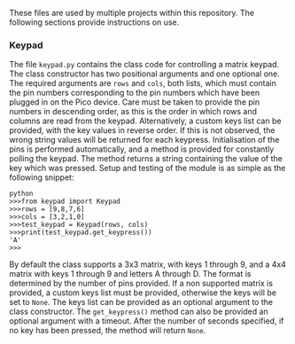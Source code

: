 These files are used by multiple projects within this repository. The following sections provide instructions on use.

### Keypad
The file ```keypad.py``` contains the class code for controlling a matrix keypad. The class constructor has two positional arguments and one optional one.
The required arguments are ```rows``` and ```cols```, both lists, which must contain the pin numbers corresponding to the pin numbers which have been plugged in on the Pico device. Care must be taken to provide the pin numbers in descending order, as this is the order in which rows and columns are read from the keypad. Alternatively, a custom keys list can be provided, with the key values in reverse order. If this is not observed, the wrong string values will be returned for each keypress.
Initialisation of the pins is performed automatically, and a method is provided for constantly polling the keypad. The method returns a string containing the value of the key which was pressed. Setup and testing of the module is as simple as the following snippet:
```
python
>>>from keypad import Keypad
>>>rows = [9,8,7,6]
>>>cols = [3,2,1,0]
>>>test_keypad = Keypad(rows, cols)
>>>print(test_keypad.get_keypress())
'A'
>>>
```
By default the class supports a 3x3 matrix, with keys 1 through 9, and a 4x4 matrix with keys 1 through 9 and letters A through D. The format is determined by the number of pins provided. If a non supported matrix is provided, a custom keys list must be provided, otherwise the keys will be set to ```None```. The keys list can be provided as an optional argument to the class constructor.
The ```get_keypress()``` method can also be provided an optional argument with a timeout. After the number of seconds specified, if no key has been pressed, the method will return ```None```.
